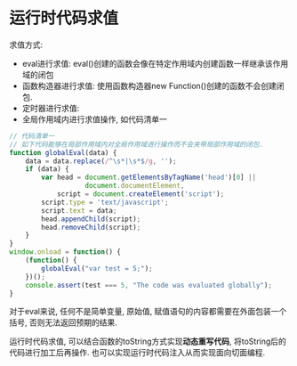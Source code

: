 # 运行时代码求值

求值方式:

- eval进行求值: eval()创建的函数会像在特定作用域内创建函数一样继承该作用域的闭包
- 函数构造器进行求值: 使用函数构造器new Function()创建的函数不会创建闭包.
- 定时器进行求值:
- 全局作用域内进行求值操作, 如代码清单一

```javascript
// 代码清单一
// 如下代码能够在局部作用域内对全局作用域进行操作而不会夹带局部作用域的闭包.
function globalEval(data) {
    data = data.replace(/^\s*|\s*$/g, '');
    if (data) {
        var head = document.getElementsByTagName('head')[0] ||
                   document.documentElement,
            script = document.createElement('script');
        script.type = 'text/javascript';
        script.text = data;
        head.appendChild(script);
        head.removeChild(script);
    }
}
window.onload = function() {
    (function() {
        globalEval("var test = 5;");
    })();
    console.assert(test === 5, "The code was evaluated globally");
}
``` 

对于eval来说, 任何不是简单变量, 原始值, 赋值语句的内容都需要在外面包装一个括号, 否则无法返回预期的结果.  

运行时代码求值, 可以结合函数的toString方式实现**动态重写代码**, 将toString后的代码进行加工后再操作. 也可以实现运行时代码注入从而实现面向切面编程. 